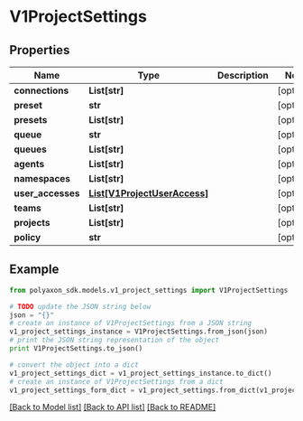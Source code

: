 # V1ProjectSettings


## Properties
Name | Type | Description | Notes
------------ | ------------- | ------------- | -------------
**connections** | **List[str]** |  | [optional] 
**preset** | **str** |  | [optional] 
**presets** | **List[str]** |  | [optional] 
**queue** | **str** |  | [optional] 
**queues** | **List[str]** |  | [optional] 
**agents** | **List[str]** |  | [optional] 
**namespaces** | **List[str]** |  | [optional] 
**user_accesses** | [**List[V1ProjectUserAccess]**](V1ProjectUserAccess.md) |  | [optional] 
**teams** | **List[str]** |  | [optional] 
**projects** | **List[str]** |  | [optional] 
**policy** | **str** |  | [optional] 

## Example

```python
from polyaxon_sdk.models.v1_project_settings import V1ProjectSettings

# TODO update the JSON string below
json = "{}"
# create an instance of V1ProjectSettings from a JSON string
v1_project_settings_instance = V1ProjectSettings.from_json(json)
# print the JSON string representation of the object
print V1ProjectSettings.to_json()

# convert the object into a dict
v1_project_settings_dict = v1_project_settings_instance.to_dict()
# create an instance of V1ProjectSettings from a dict
v1_project_settings_form_dict = v1_project_settings.from_dict(v1_project_settings_dict)
```
[[Back to Model list]](../README.md#documentation-for-models) [[Back to API list]](../README.md#documentation-for-api-endpoints) [[Back to README]](../README.md)


